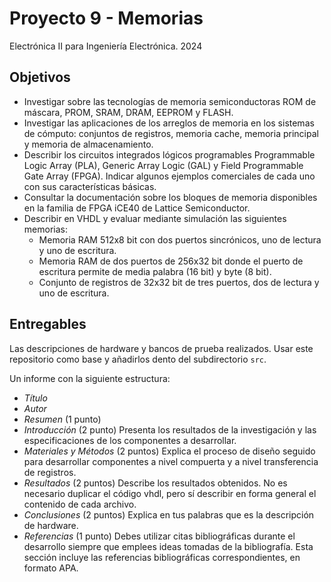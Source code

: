 # Proyecto 9 - Memorias

Electrónica II para Ingeniería Electrónica. 2024

## Objetivos

- Investigar sobre las tecnologías de memoria semiconductoras ROM de máscara, PROM, SRAM, DRAM, EEPROM y FLASH.
- Investigar las aplicaciones de los arreglos de memoria en los sistemas de cómputo: conjuntos de registros, memoria cache, memoria principal y memoria de almacenamiento.
- Describir los circuitos integrados lógicos programables Programmable Logic Array (PLA), Generic Array Logic (GAL) y Field Programmable Gate Array (FPGA). Indicar algunos ejemplos comerciales de cada uno con sus características básicas.
- Consultar la documentación sobre los bloques de memoria disponibles en la familia de FPGA iCE40 de Lattice Semiconductor.
- Describir en VHDL y evaluar mediante simulación las siguientes memorias:
  - Memoria RAM 512x8 bit con dos puertos sincrónicos, uno de lectura y uno de escritura.
  - Memoria RAM de dos puertos de 256x32 bit donde el puerto de escritura permite de media palabra (16 bit) y byte (8 bit).
  - Conjunto de registros de 32x32 bit de tres puertos, dos de lectura y uno de escritura.

## Entregables

Las descripciones de hardware y bancos de prueba realizados. Usar este repositorio como base y añadirlos dento del subdirectorio `src`.

Un informe con la siguiente estructura:

- *Título*
- *Autor*
- *Resumen* (1 punto)
- *Introducción* (2 punto) Presenta los resultados de la investigación y las especificaciones de los componentes a desarrollar.
- *Materiales y Métodos* (2 puntos) Explica el proceso de diseño seguido para desarrollar componentes a nivel compuerta y a nivel transferencia de registros.
- *Resultados* (2 puntos) Describe los resultados obtenidos. No es necesario duplicar el código vhdl, pero sí describir en forma general el contenido de cada archivo.
- *Conclusiones* (2 puntos) Explica en tus palabras que es la descripción de hardware.
- *Referencias* (1 punto) Debes utilizar citas bibliográficas durante el desarrollo siempre que emplees ideas tomadas de la bibliografía. Esta sección incluye las referencias bibliográficas correspondientes, en formato APA.
